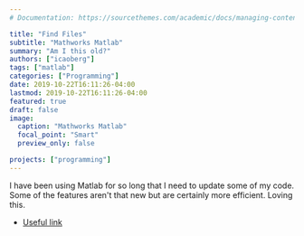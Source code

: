 ```yaml
---
# Documentation: https://sourcethemes.com/academic/docs/managing-content/

title: "Find Files"
subtitle: "Mathworks Matlab"
summary: "Am I this old?"
authors: ["icaoberg"]
tags: ["matlab"]
categories: ["Programming"]
date: 2019-10-22T16:11:26-04:00
lastmod: 2019-10-22T16:11:26-04:00
featured: true
draft: false
image:
  caption: "Mathworks Matlab"
  focal_point: "Smart"
  preview_only: false

projects: ["programming"]
---
```


I have been using Matlab for so long that I need to update some of my code. Some of the features aren't that new but are certainly more efficient. Loving this.

* [Useful link](https://www.mathworks.com/matlabcentral/answers/32038-can-you-use-dir-to-list-files-in-subfolders)
